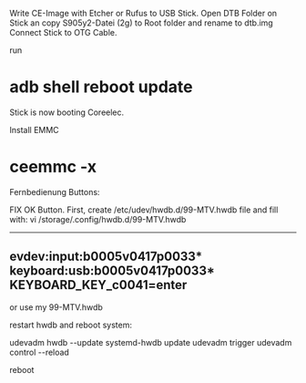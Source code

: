 Write CE-Image with Etcher or Rufus to USB Stick. 
Open DTB Folder on Stick an copy S905y2-Datei (2g) to Root folder and rename to dtb.img
Connect Stick to OTG Cable.

run

# adb shell reboot update

Stick is now booting Coreelec.

Install EMMC
# ceemmc -x



Fernbedienung Buttons:

FIX OK Button.
First, create /etc/udev/hwdb.d/99-MTV.hwdb file and fill with:
vi /storage/.config/hwdb.d/99-MTV.hwdb

-----------------------------------------------------------
evdev:input:b0005v0417p0033*
keyboard:usb:b0005v0417p0033*
 KEYBOARD_KEY_c0041=enter
-----------------------------------------------------------
or use my 99-MTV.hwdb


restart hwdb and reboot system:

udevadm hwdb --update
systemd-hwdb update
udevadm trigger
udevadm control --reload

reboot
